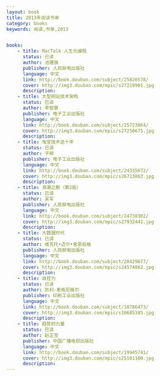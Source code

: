 ```yaml
---
layout: book
title: 2013年阅读书单
category: books
keywords: 阅读,书单,2013


books: 
    - title: MacTalk 人生元编程
      status: 已读
      author: 池建强
      publisher: 人民邮电出版社
      language: 中文
      link: http://book.douban.com/subject/25826578/
      cover: http://img3.douban.com/mpic/s27219901.jpg
      description: 
    - title: 大型网站技术架构
      status: 已读
      author: 李智慧 
      publisher: 电子工业出版社
      language: 中文
      link: http://book.douban.com/subject/25723064/
      cover: http://img3.douban.com/mpic/s27250675.jpg
      description:   
    - title: 淘宝技术这十年
      status: 已读
      author: 子柳 
      publisher: 电子工业出版社
      language: 中文
      link: http://book.douban.com/subject/24335672/
      cover: http://img3.douban.com/mpic/s26713863.jpg
      description:   
    - title: 浪潮之巅（第2版）
      status: 已读 
      author: 吴军 
      publisher: 人民邮电出版社
      language: 中文
      link: http://book.douban.com/subject/24738302/
      cover: http://img3.douban.com/mpic/s27932441.jpg
      description: 
    - title: 大数据时代 
      status: 已读 
      author: 维克托•迈尔•舍恩伯格
      publisher: 人民邮电出版社
      language: 中文
      link: http://book.douban.com/subject/20429677/
      cover: http://img3.douban.com/mpic/s24574862.jpg
      description: 
    - title: 自控力
      status: 已读
      author: 凯利·麦格尼格尔 
      publisher: 印刷工业出版社
      language: 中文
      link: http://book.douban.com/subject/10786473/
      cover: http://img3.douban.com/mpic/s10685385.jpg
      description: 
    - title: 趋势的力量
      status: 已读
      author: 赵正宝 
      publisher: 中国广播电视出版社
      language: 中文
      link: http://book.douban.com/subject/19945741/
      cover: http://img3.douban.com/mpic/s25101100.jpg
      description:    
---
```


